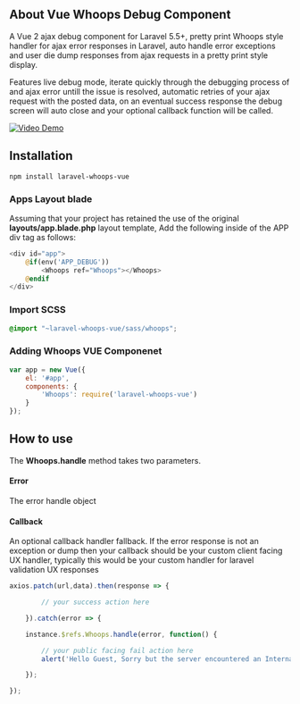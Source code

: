 ## About Vue Whoops Debug Component

A Vue 2 ajax debug component for Laravel 5.5+, pretty print Whoops style handler for ajax error responses in Laravel, auto handle error exceptions and user die dump responses from ajax requests in a pretty print style display.

Features live debug mode, iterate quickly through the debugging process of and ajax error untill the issue is resolved, automatic retries of your ajax request with the posted data, on an eventual success response the debug screen will auto close and your optional callback function will be called.

[![Video Demo](https://img.youtube.com/vi/n0U5a4S3crQ/0.jpg)](https://youtu.be/n0U5a4S3crQ "Video Demo")

## Installation

	npm install laravel-whoops-vue

### Apps Layout blade

Assuming that your project has retained the use of the original **layouts/app.blade.php** layout template, Add the following inside of the APP div tag as follows:

```php
<div id="app">
	@if(env('APP_DEBUG'))
		<Whoops ref="Whoops"></Whoops>
	@endif
</div>
```

### Import SCSS

```scss
@import "~laravel-whoops-vue/sass/whoops";
```


### Adding Whoops VUE Componenet

```javascript
var app = new Vue({
	el: '#app',
	components: {
		'Whoops': require('laravel-whoops-vue')
	}
});
```

## How to use

The **Whoops.handle** method takes two parameters.

#### Error
The error handle object

#### Callback
An optional callback handler fallback.
If the error response is not an exception or dump then your callback should be your custom client facing UX handler, typically this would be your custom handler for laravel validation UX responses

```javascript
axios.patch(url,data).then(response => {

		// your success action here

	}).catch(error => {

	instance.$refs.Whoops.handle(error, function() {

		// your public facing fail action here
		alert('Hello Guest, Sorry but the server encountered an Internal Server Error during the processing your request!');

	});

});
```
